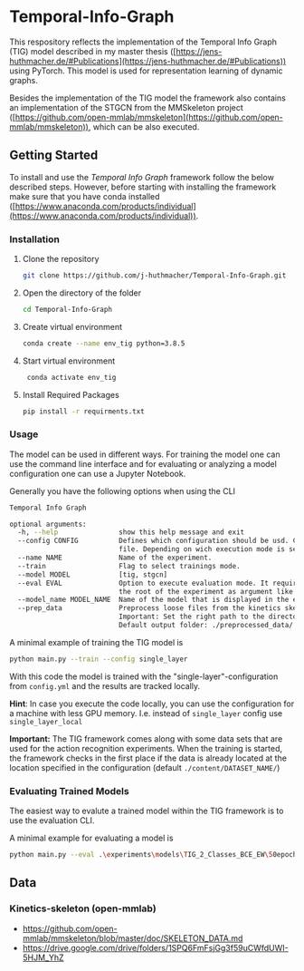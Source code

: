 # Temporal-Info-Graph
This respository reflects the implementation of the Temporal Info Graph (TIG) model described in my master thesis ([https://jens-huthmacher.de/#Publications](https://jens-huthmacher.de/#Publications)) using PyTorch. This model is used for representation learning of dynamic graphs.

Besides the implementation of the TIG model the framework also contains an implementation of the STGCN from the MMSkeleton project ([https://github.com/open-mmlab/mmskeleton](https://github.com/open-mmlab/mmskeleton)), which can be also executed.


## Getting Started
To install and use the *Temporal Info Graph* framework follow the below described steps. However, before starting with installing the framework make sure that you have conda installed ([https://www.anaconda.com/products/individual](https://www.anaconda.com/products/individual)).

### Installation
1. Clone the repository
   ```bash
   git clone https://github.com/j-huthmacher/Temporal-Info-Graph.git
   ```
2. Open the directory of the folder
   ```bash
   cd Temporal-Info-Graph
   ```
3. Create virtual environment
   ```bash
   conda create --name env_tig python=3.8.5 
   ```
4. Start virtual environment
   ```bash
    conda activate env_tig
   ```
5. Install Required Packages
   ```bash
   pip install -r requirments.txt
   ```

### Usage
The model can be used in different ways. For training the model one can use the command line interface and for evaluating or analyzing a model configuration one can use a Jupyter Notebook.

Generally you have the following options when using the CLI
```bash
Temporal Info Graph

optional arguments:
  -h, --help               show this help message and exit
  --config CONFIG          Defines which configuration should be usd. Can be a name or .json or .yml
                           file. Depending on wich execution mode is selected the config belongs to train config or evaluation config.
  --name NAME              Name of the experiment.
  --train                  Flag to select trainings mode.
  --model MODEL            [tig, stgcn]
  --eval EVAL              Option to execute evaluation mode. It requires the path to
                           the root of the experiment as argument like `--eval path/to/experiment`
  --model_name MODEL_NAME  Name of the model that is displayed in the evaluation output.
  --prep_data              Preprocess loose files from the kinetics skeleton data set.
                           Important: Set the right path to the directory in the main.py. 
                           Default output folder: ./preprocessed_data/
```

A minimal example of training the TIG model is 
```bash
python main.py --train --config single_layer
```
With this code the model is trained with the "single-layer"-configuration from `config.yml` and the results are tracked locally.

**Hint**: In case you execute the code locally, you can use the configuration for a machine with less GPU memory. I.e. instead of `single_layer` config use `single_layer_local`

**Important:** The TIG framework comes along with some data sets that are used for the action recognition experiments. When the training is started, the framework checks in the first place if the data is already located at the location specified in the configuration (default `./content/DATASET_NAME/`)

### Evaluating Trained Models
The easiest way to evalute a trained model within the TIG framework is to use the evaluation CLI.

A minimal example for evaluating a model is
```bash
python main.py --eval .\experiments\models\TIG_2_Classes_BCE_EW\50epochs\ --config 2classesSmallPortion --model_name TIG
```

## Data

### Kinetics-skeleton (open-mmlab)


* https://github.com/open-mmlab/mmskeleton/blob/master/doc/SKELETON_DATA.md
* https://drive.google.com/drive/folders/1SPQ6FmFsjGg3f59uCWfdUWI-5HJM_YhZ
